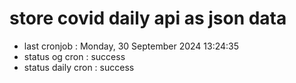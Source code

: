 # store covid daily api as json data

- last cronjob : Monday, 30 September 2024 13:24:35
- status og cron : success
- status daily cron : success
      
      